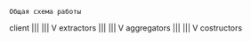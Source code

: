 `Общая схема работы`

client
  |||
  |||
   V
extractors
  |||
  |||
   V
aggregators
  |||
  |||
   V
costructors